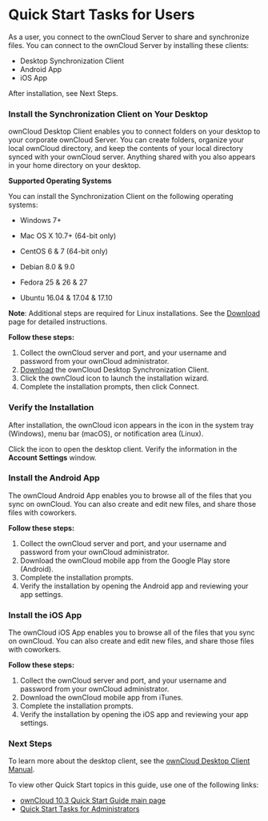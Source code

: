 ﻿# Quick Start Tasks for UsersAs a user, you connect to the ownCloud Server to share and synchronize files. You can connect to the ownCloud Server by installing these clients:  - Desktop Synchronization Client- Android App- iOS AppAfter installation, see Next Steps. ### Install the Synchronization Client on Your DesktopownCloud Desktop Client enables you to connect folders on your desktop to your corporate ownCloud Server. You can create folders, organize your local ownCloud directory, and keep the contents of your local directory synced with your ownCloud server. Anything shared with you also appears in your home directory on your desktop. **Supported Operating Systems**You can install the Synchronization Client on the following operating systems:- Windows 7+- Mac OS X 10.7+ (64-bit only)- CentOS 6 & 7 (64-bit only)- Debian 8.0 & 9.0- Fedora 25 & 26 & 27- Ubuntu 16.04 & 17.04 & 17.10**Note**: Additional steps are required for Linux installations. See the [Download](https://owncloud.org/download/) page for detailed instructions.**Follow these steps:** 1. Collect the ownCloud server and port, and your username and password from your ownCloud administrator.1. [Download](https://owncloud.org/download/) the ownCloud Desktop Synchronization Client.1. Click the ownCloud icon to launch the installation wizard.1. Complete the installation prompts, then click Connect.### Verify the InstallationAfter installation, the ownCloud icon appears in the icon in the system tray (Windows), menu bar (macOS), or notification area (Linux).Click the icon to open the desktop client. Verify the information in the **Account Settings** window. ### Install the Android AppThe ownCloud Android App enables you to browse all of the files that you sync on ownCloud. You can also create and edit new files, and share those files with coworkers. **Follow these steps:** 1. Collect the ownCloud server and port, and your username and password from your ownCloud administrator.1. Download the ownCloud mobile app from the Google Play store (Android).1. Complete the installation prompts. 1. Verify the installation by opening the Android app and reviewing your app settings. ### Install the iOS AppThe ownCloud iOS App enables you to browse all of the files that you sync on ownCloud. You can also create and edit new files, and share those files with coworkers. **Follow these steps:** 1. Collect the ownCloud server and port, and your username and password from your ownCloud administrator.1. Download the ownCloud mobile app from iTunes.1. Complete the installation prompts. 1. Verify the installation by opening the iOS app and reviewing your app settings. ### Next StepsTo learn more about the desktop client, see the [ownCloud Desktop Client Manual](https://doc.owncloud.org/desktop/2.5/#). To view other Quick Start topics in this guide, use one of the following links: - [ownCloud 10.3 Quick Start Guide main page](index.md)- [Quick Start Tasks for Administrators](administrators.md)